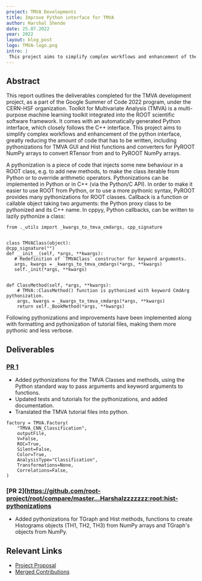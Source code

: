 ```yaml
---
project: TMVA Developments
title: Improve Python interface for TMVA
author: Harshal Shende
date: 25.07.2022
year: 2022
layout: blog_post
logo: TMVA-logo.png
intro: |
 This project aims to simplify complex workflows and enhancement of the python interface, greatly reducing the amount of code that has to be written, including pythonizations for TMVA GUI and Hist functions and converters for PyROOT NumPy arrays to convert RTensor from and to PyROOT NumPy arrays.
---
```



## Abstract

This report outlines the deliverables completed for the TMVA development project, as a part of the Google Summer of Code 2022 program, under the CERN-HSF organization. Toolkit for Multivariate Analysis (TMVA) is a multi-purpose machine learning toolkit integrated into the ROOT scientific software framework. It comes with an automatically generated Python interface, which closely follows the C++ interface. This project aims to simplify complex workflows and enhancement of the python interface, greatly reducing the amount of code that has to be written, including pythonizations for TMVA GUI and Hist functions and converters for PyROOT NumPy arrays to convert RTensor from and to PyROOT NumPy arrays.

A pythonization is a piece of code that injects some new behaviour in a ROOT class, e.g. to add new methods, to make the class iterable from Python or to override arithmetic operators. Pythonizations can be implemented in Python or in C++ (via the Python/C API). In order to make it easier to use ROOT from Python, or to use a more pythonic syntax, PyROOT provides many pythonizations for ROOT classes. Callback is a function or callable object taking two arguments: the Python proxy class to be pythonized and its C++ name. In cppyy, Python callbacks, can be written to lazily pythonize a class:

```
from ._utils import _kwargs_to_tmva_cmdargs, cpp_signature


class TMVAClass(object):
@cpp_signature("")
def __init__(self, *args, **kwargs):
   # Redefinition of `TMVAClass` constructor for keyword arguments.
   args, kwargs = _kwargs_to_tmva_cmdargs(*args, **kwargs)
   self._init(*args, **kwargs)


def ClassMethod(self, *args, **kwargs):
    # TMVA::ClassMethod() function is pythonized with keyword CmdArg pythonization.
    args, kwargs = _kwargs_to_tmva_cmdargs(*args, **kwargs)
    return self._BookMethod(*args, **kwargs)
```
Following pythonizations and improvements have been implemented along with formatting and pythonization of tutorial files, making them more pythonic and less verbose.

## Deliverables

### [PR 1](https://github.com/root-project/root/pull/11069)
- Added pythonizations for the TMVA Classes and methods, using the Python standard way to pass arguments and keyword arguments to functions. 
- Updated tests and tutorials for the pythonizations, and added documentation. 
- Translated the TMVA tutorial files into python.

```
factory = TMVA.Factory(
    "TMVA_CNN_Classification",
    outputFile,
    V=False,
    ROC=True,
    Silent=False,
    Color=True,
    AnalysisType="Classification",
    Transformations=None,
    Correlations=False,
)
```

### [PR 2](https://github.com/root-project/root/compare/master...Harshalzzzzzzz:root:hist-pythonizations 
- Added pythonizations for TGraph and Hist methods, functions to create Histograms objects (TH1, TH2, TH3) from NumPy arrays and TGraph's objects from NumPy.


## Relevant Links

 - [Project Proposal](https://docs.google.com/presentation/d/15zMAqtXGF_JnOSiL8Pe5A9m1hezotmRIGW_Dgp9ZJHQ/edit#slide=id.p)
 - [Merged Contributions](https://bit.ly/merged_contributions)
